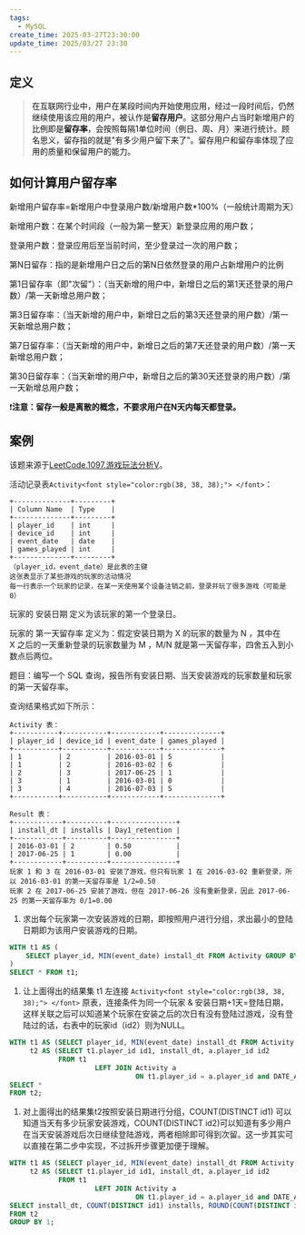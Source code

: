 ```yaml
---
tags:
  - MySQL
create_time: 2025-03-27T23:30:00
update_time: 2025/03/27 23:30
---
```


## 定义

> <font style="color:rgb(18, 18, 18);">在互联网行业中，用户在某段时间内开始使用应用，经过一段时间后，仍然继续使用该应用的用户，被认作是</font>**<font style="color:rgb(18, 18, 18);">留存用户</font>**<font style="color:rgb(18, 18, 18);">。这部分用户占当时新增用户的比例即是</font>**<font style="color:rgb(18, 18, 18);">留存率</font>**<font style="color:rgb(18, 18, 18);">，会按照每隔1单位时间（例日、周、月）来进行统计。顾名思义，留存指的就是"有多少用户留下来了"。留存用户和留存率体现了应用的质量和保留用户的能力。</font>

## <font style="color:rgb(18, 18, 18);">如何计算用户留存率</font>

<font style="color:rgb(18, 18, 18);">新增用户留存率=新增用户中登录用户数/新增用户数*100%（一般统计周期为天）</font>

<font style="color:rgb(18, 18, 18);">新增用户数：在某个时间段（一般为第一整天）新登录应用的用户数；</font>

<font style="color:rgb(18, 18, 18);">登录用户数：登录应用后至当前时间，至少登录过一次的用户数；</font>

<font style="color:rgb(18, 18, 18);">第N日留存：指的是新增用户日之后的第N日依然登录的用户占新增用户的比例</font>

<font style="color:rgb(18, 18, 18);">第1日留存率（即"次留"）：（当天新增的用户中，新增日之后的第1天还登录的用户数）/第一天新增总用户数；</font>

<font style="color:rgb(18, 18, 18);">第3日留存率：（当天新增的用户中，新增日之后的第3天还登录的用户数）/第一天新增总用户数；</font>

<font style="color:rgb(18, 18, 18);">第7日留存率：（当天新增的用户中，新增日之后的第7天还登录的用户数）/第一天新增总用户数；</font>

<font style="color:rgb(18, 18, 18);">第30日留存率：（当天新增的用户中，新增日之后的第30天还登录的用户数）/第一天新增总用户数；</font>

❗**<font style="color:rgb(18, 18, 18);">注意：留存一般是离散的概念，不要求用户在N天内每天都登录。</font>**

## <font style="color:rgb(18, 18, 18);">案例</font>

该题来源于[LeetCode.1097.游戏玩法分析Ⅴ](https://leetcode.cn/problems/game-play-analysis-v/)。

<font style="color:rgb(38, 38, 38);">活动记录表</font>`Activity<font style="color:rgb(38, 38, 38);"> </font>`：

```plain
+--------------+---------+
| Column Name  | Type    |
+--------------+---------+
| player_id    | int     |
| device_id    | int     |
| event_date   | date    |
| games_played | int     |
+--------------+---------+
（player_id，event_date）是此表的主键
这张表显示了某些游戏的玩家的活动情况
每一行表示一个玩家的记录，在某一天使用某个设备注销之前，登录并玩了很多游戏（可能是 0）
```

玩家的 安装日期 定义为该玩家的第一个登录日。

玩家的 第一天留存率 定义为：假定安装日期为 X 的玩家的数量为 N ，其中在 X 之后的一天重新登录的玩家数量为 M ，M/N 就是第一天留存率，四舍五入到小数点后两位。

题目：编写一个 SQL 查询，报告所有安装日期、当天安装游戏的玩家数量和玩家的第一天留存率。

<font style="color:rgb(38, 38, 38);">查询结果格式如下所示：</font>

```plain
Activity 表：
+-----------+-----------+------------+--------------+
| player_id | device_id | event_date | games_played |
+-----------+-----------+------------+--------------+
| 1         | 2         | 2016-03-01 | 5            |
| 1         | 2         | 2016-03-02 | 6            |
| 2         | 3         | 2017-06-25 | 1            |
| 3         | 1         | 2016-03-01 | 0            |
| 3         | 4         | 2016-07-03 | 5            |
+-----------+-----------+------------+--------------+

Result 表：
+------------+----------+----------------+
| install_dt | installs | Day1_retention |
+------------+----------+----------------+
| 2016-03-01 | 2        | 0.50           |
| 2017-06-25 | 1        | 0.00           |
+------------+----------+----------------+
玩家 1 和 3 在 2016-03-01 安装了游戏，但只有玩家 1 在 2016-03-02 重新登录，所以 2016-03-01 的第一天留存率是 1/2=0.50
玩家 2 在 2017-06-25 安装了游戏，但在 2017-06-26 没有重新登录，因此 2017-06-25 的第一天留存率为 0/1=0.00
```

1. 求出每个玩家第一次安装游戏的日期，即按照用户进行分组，求出最小的登陆日期即为该用户安装游戏的日期。

```sql
WITH t1 AS (
    SELECT player_id, MIN(event_date) install_dt FROM Activity GROUP BY 1
)
SELECT * FROM t1;
```

1. 让上面得出的结果集 t1 左连接 `Activity<font style="color:rgb(38, 38, 38);"> </font>` 原表，连接条件为同一个玩家 & 安装日期+1天=登陆日期，这样关联之后可以知道某个玩家在安装之后的次日有没有登陆过游戏，没有登陆过的话，右表中的玩家id（id2）则为NULL。

```sql
WITH t1 AS (SELECT player_id, MIN(event_date) install_dt FROM Activity GROUP BY 1),
     t2 AS (SELECT t1.player_id id1, install_dt, a.player_id id2
            FROM t1
                     LEFT JOIN Activity a
                               ON t1.player_id = a.player_id and DATE_ADD(t1.install_dt, INTERVAL 1 DAY) = a.event_date)
SELECT *
FROM t2;
```

1. 对上面得出的结果集t2按照安装日期进行分组，COUNT(DISTINCT id1) 可以知道当天有多少玩家安装游戏，COUNT(DISTINCT id2)可以知道有多少用户在当天安装游戏后次日继续登陆游戏，两者相除即可得到次留。这一步其实可以直接在第二步中实现，不过拆开步骤更加便于理解。

```sql
WITH t1 AS (SELECT player_id, MIN(event_date) install_dt FROM Activity GROUP BY 1),
     t2 AS (SELECT t1.player_id id1, install_dt, a.player_id id2
            FROM t1
                     LEFT JOIN Activity a
                               ON t1.player_id = a.player_id and DATE_ADD(t1.install_dt, INTERVAL 1 DAY) = a.event_date)
SELECT install_dt, COUNT(DISTINCT id1) installs, ROUND(COUNT(DISTINCT id2) / COUNT(DISTINCT id1), 2) Day1_retention
FROM t2
GROUP BY 1;
```
